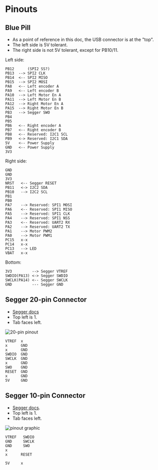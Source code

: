 # Pinouts

## Blue Pill

* As a point of reference in this doc, the USB connector is at the "top".
* The left side is 5V tolerant.
* The right side is not 5V tolerant, except for PB10/11.

Left side:

```
PB12      (SPI2 SS?)
PB13  --> SPI2 CLK
PB14  <-- SPI2 MISO
PB15  --> SPI2 MOSI
PA8   <-- Left encoder A
PA9   <-- Left encoder B
PA10  --> Left Motor En A
PA11  --> Left Motor En B
PA12  --> Right Motor En A
PA15  --> Right Motor En B
PB3   --> Segger SWO
PB4
PB5
PB6   <-- Right encoder A
PB7   <-- Right encoder B
PB8   <-- Reserved: I2C1 SCL
PB9   <-> Reserved: I2C1 SDA
5V    <-- Power Supply
GND   <-- Power Supply
3V3
```

Right side:

```
GND
GND
3V3
NRST   <-- Segger RESET
PB11   <-> I2C2 SDA
PB10   --> I2C2 SCL
PB1
PB0
PA7    --> Reserved: SPI1 MOSI
PA6    <-- Reserved: SPI1 MISO
PA5    --> Reserved: SPI1 CLK
PA4    --> Reserved: SPI1 NSS
PA3    <-- Reserved: UART2 RX
PA2    --> Reserved: UART2 TX
PA1    --> Motor PWM2
PA0    --> Motor PWM1
PC15   x-x
PC14   x-x
PC13   --> LED
VBAT   x-x
```

Bottom:

```
3V3         --> Segger VTREF
SWDIO(PA13) <-> Segger SWDIO
SWCLK(PA14) <-- Segger SWCLK
GND         --- Segger GND
```

## Segger 20-pin Connector

* [Segger docs](https://www.segger.com/products/debug-probes/j-link/technology/interface-description/)
* Top left is 1.
* Tab faces left.

![20-pin pinout](https://www.segger.com/fileadmin/images/products/J-Link/Interface_Description/181129_SWD.svg)

```
VTREF  x
x      GND
x      GND
SWDIO  GND
SWCLK  GND
x      GND
SWO    GND
RESET  GND
x      GND
5V     GND
```

## Segger 10-pin Connector

* [Segger docs](https://www.segger.com/products/debug-probes/j-link/accessories/adapters/9-pin-cortex-m-adapter/).
* Top left is 1.
* Tab faces left.

![pinout graphic](https://www.segger.com/fileadmin/images/products/J-Link/Accesory/Adapters/J-Link_9-pin_Cortex-M_Adapter.png)

```
VTREF   SWDIO
GND     SWCLK
GND     SWO
x
x      RESET

5V     x
```